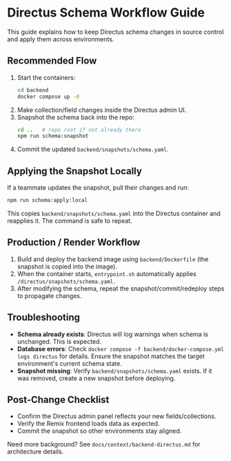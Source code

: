 # Directus Schema Workflow Guide

This guide explains how to keep Directus schema changes in source control and apply them across environments.

## Recommended Flow
1. Start the containers:
   ```bash
   cd backend
   docker compose up -d
   ```
2. Make collection/field changes inside the Directus admin UI.
3. Snapshot the schema back into the repo:
   ```bash
   cd ..   # repo root if not already there
   npm run schema:snapshot
   ```
4. Commit the updated `backend/snapshots/schema.yaml`.

## Applying the Snapshot Locally
If a teammate updates the snapshot, pull their changes and run:
```bash
npm run schema:apply:local
```
This copies `backend/snapshots/schema.yaml` into the Directus container and reapplies it. The command is safe to repeat.

## Production / Render Workflow
1. Build and deploy the backend image using `backend/Dockerfile` (the snapshot is copied into the image).
2. When the container starts, `entrypoint.sh` automatically applies `/directus/snapshots/schema.yaml`.
3. After modifying the schema, repeat the snapshot/commit/redeploy steps to propagate changes.

## Troubleshooting
- **Schema already exists**: Directus will log warnings when schema is unchanged. This is expected.
- **Database errors**: Check `docker compose -f backend/docker-compose.yml logs directus` for details. Ensure the snapshot matches the target environment's current schema state.
- **Snapshot missing**: Verify `backend/snapshots/schema.yaml` exists. If it was removed, create a new snapshot before deploying.

## Post-Change Checklist
- Confirm the Directus admin panel reflects your new fields/collections.
- Verify the Remix frontend loads data as expected.
- Commit the snapshot so other environments stay aligned.

Need more background? See `docs/context/backend-directus.md` for architecture details.
